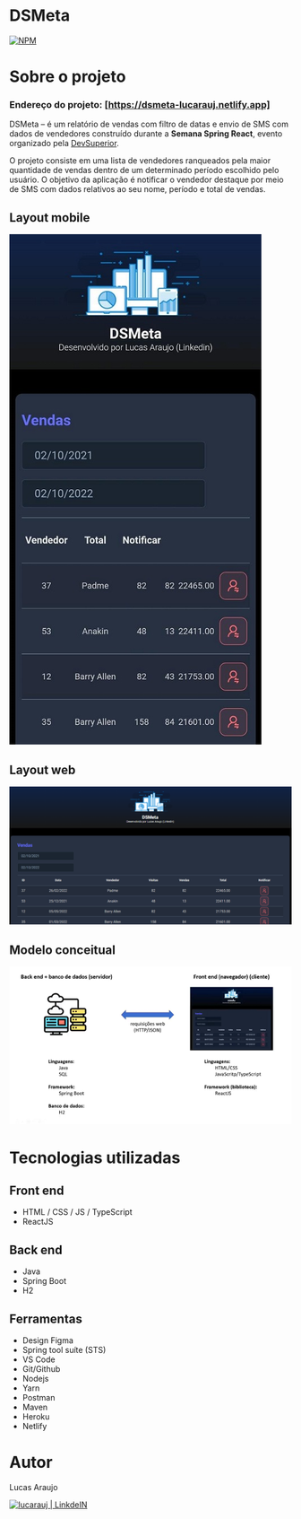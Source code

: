 # DSMeta   
[![NPM](https://img.shields.io/npm/l/react)](https://github.com/lucarauj/dsmeta/blob/main/LICENSE) 

# Sobre o projeto

### Endereço do projeto: [https://dsmeta-lucarauj.netlify.app]

DSMeta – é um relatório de vendas com filtro de datas e envio de SMS com dados de vendedores construído durante a **Semana Spring React**, evento organizado pela [DevSuperior](https://devsuperior.com "Site da DevSuperior").

O projeto consiste em uma lista de vendedores ranqueados pela maior quantidade de vendas dentro de um determinado período escolhido pelo usuário. 
O objetivo da aplicação é notificar o vendedor destaque por meio de SMS com dados relativos ao seu nome, período e total de vendas.

## Layout mobile
![Mobile 1](https://github.com/lucarauj/assets/blob/main/mobile.png)

## Layout web
![Web 1](https://github.com/lucarauj/assets/blob/main/web.png)

## Modelo conceitual
![Modelo Conceitual](https://github.com/lucarauj/assets/blob/main/modeloConceitual.png)

# Tecnologias utilizadas

## Front end
- HTML / CSS / JS / TypeScript
- ReactJS

## Back end
- Java
- Spring Boot
- H2

## Ferramentas
- Design Figma
- Spring tool suíte (STS)
- VS Code
- Git/Github
- Nodejs
- Yarn
- Postman
- Maven
- Heroku
- Netlify

# Autor

Lucas Araujo

<a href="https://www.linkedin.com/in/lucarauj"><img alt="lucarauj | LinkdeIN" width="40px" src="https://user-images.githubusercontent.com/43545812/144035037-0f415fc7-9f96-4517-a370-ccc6e78a714b.png" /></a>

